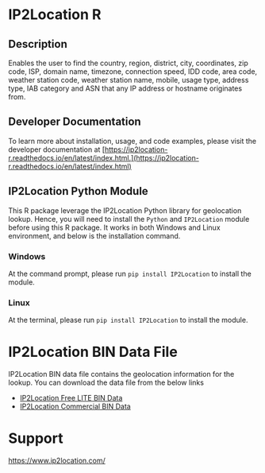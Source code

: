 # IP2Location R

## Description

Enables the user to find the country, region, district, city, coordinates, zip code, ISP, domain name, timezone, connection speed, IDD code, area code, weather station code, weather station name, mobile, usage type, address type, IAB category and ASN that any IP address or hostname originates from.

## Developer Documentation
To learn more about installation, usage, and code examples, please visit the developer documentation at [https://ip2location-r.readthedocs.io/en/latest/index.html.](https://ip2location-r.readthedocs.io/en/latest/index.html)

## IP2Location Python Module
This R package leverage the IP2Location Python library for geolocation lookup. Hence, you will need to install the `Python` and `IP2Location` module before using this R package. It works in both Windows and Linux environment, and below is the installation command.

### Windows
At the command prompt, please run ```pip install IP2Location``` to install the module.

### Linux
At the terminal, please run ```pip install IP2Location``` to install the module.

# IP2Location BIN Data File
IP2Location BIN data file contains the geolocation information for the lookup. You can download the data file from the below links

* [IP2Location Free LITE BIN Data](https://lite.ip2location.com)
* [IP2Location Commercial BIN Data](https://www.ip2location.com)

# Support
https://www.ip2location.com/
